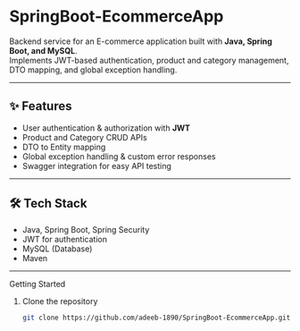 # SpringBoot-EcommerceApp

Backend service for an E-commerce application built with **Java, Spring Boot, and MySQL**.  
Implements JWT-based authentication, product and category management, DTO mapping, and global exception handling.  

---

## ✨ Features
- User authentication & authorization with **JWT**
- Product and Category CRUD APIs
- DTO to Entity mapping
- Global exception handling & custom error responses
- Swagger integration for easy API testing

---

## 🛠 Tech Stack
- Java, Spring Boot, Spring Security
- JWT for authentication
- MySQL (Database)
- Maven

---

 Getting Started
1. Clone the repository  
   ```bash
   git clone https://github.com/adeeb-1890/SpringBoot-EcommerceApp.git

